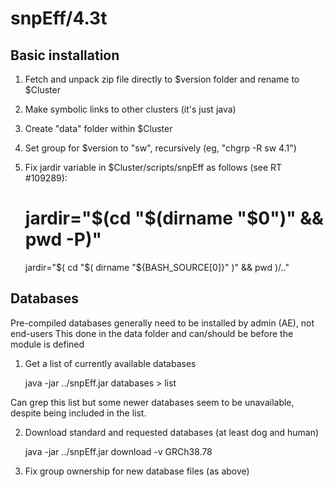snpEff/4.3t
==========

Basic installation
------------------

1. Fetch and unpack zip file directly to $version folder and rename to $Cluster
2. Make symbolic links to other clusters (it's just java)
3. Create "data" folder within $Cluster
4. Set group for $version to "sw", recursively (eg, "chgrp -R sw 4.1")
5. Fix jardir variable in $Cluster/scripts/snpEff as follows (see RT #109289):

    # jardir="$(cd "$(dirname "$0")" && pwd -P)"
    jardir="$( cd "$( dirname "${BASH_SOURCE[0]}" )" && pwd )/.."


Databases
---------

Pre-compiled databases generally need to be installed by admin (AE), not end-users
This done in the data folder and can/should be before the module is defined

1. Get a list of currently available databases

    java -jar ../snpEff.jar databases > list

Can grep this list but some newer databases seem to be unavailable, despite being included in the list.

2. Download standard and requested databases (at least dog and human)

    java -jar ../snpEff.jar download -v GRCh38.78

3. Fix group ownership for new database files (as above)
